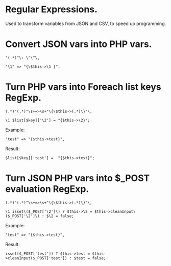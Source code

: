 # Regular Expressions.

Used to transform variables from JSON and CSV, to speed up programming.

# Convert JSON vars into PHP vars.
```
"(.*)"\: \"\"\,

"\1" => "{\$this->\1 }",
```

# Turn PHP vars into Foreach list keys RegExp.
```
(.*)"(.*)"\s+=>\s+"\{\$this->(.*)\}"\,

\1 $list[$key]['\2'] = "{$this->\2}";
```
Example:
```
"test" => "{$this->test}",
```
Result:
```
$list[$key]['test'] =  "{$this->test}";
```

# Turn JSON PHP vars into $_POST evaluation RegExp.
```
(.*)"(.*)"\s+=>\s+"\{\$this->(.*)\}"\,

\1 isset\($_POST['\2']\) ? $this->\2 = $this->cleanInput\($_POST['\2']\) : $\2 = false;  
```
Example:
```
"test" => "{$this->test}",
```
Result:
```
isset($_POST['test']) ? $this->test = $this->cleanInput($_POST['test']) : $test = false; 
```
